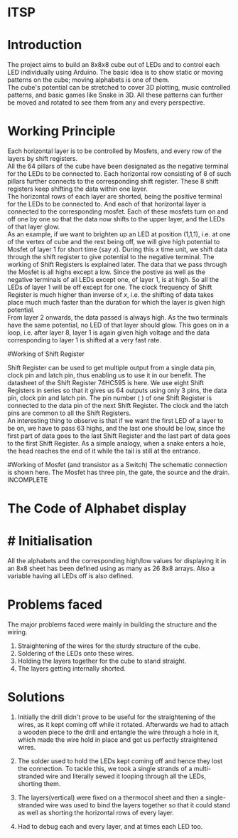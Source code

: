 # ITSP

# Introduction

The project aims to build an 8x8x8 cube out of LEDs and to control each LED individually using Arduino. The basic idea is to show static or moving patterns on the cube; moving alphabets is one of them. </br>
The cube's potential can be stretched to cover 3D plotting, music controlled patterns, and basic games like Snake in 3D.
All these patterns can further be moved and rotated to see them from any and every perspective.

# Working Principle

Each horizontal layer is to be controlled by Mosfets, and every row of the layers by shift registers. </br>
All the 64 pillars of the cube have been designated as the negative terminal for the LEDs to be connected to. Each horizontal row consisting of 8 of such pillars further connects to the corresponding shift register. These 8 shift registers keep shifting the data within one layer.  </br>
The horizontal rows of each layer are shorted, being the positive terminal for the LEDs to be connected to. And each of that horizontal layer is connected to the corresponding mosfet. Each of these mosfets turn on and off one by one so that the data now shifts to the upper layer, and the LEDs of that layer glow. </br>
As an example, if we want to brighten up an LED at position (1,1,1), i.e. at one of the vertex of cube and the rest being off, we will give high potential to Mosfet of layer 1 for short time (say *x*). During this *x* time unit, we shift data through the shift register to give potential to the negative terminal. The working of Shift Registers is explained later. The data that we pass through the Mosfet is all highs except a low. Since the postive as well as the negative terminals of all LEDs except one, of layer 1, is at high. So all the LEDs of layer 1 will be off except for one. The clock frequency of Shift Register is much higher than inverse of *x*, i.e. the shifting of data takes place much much faster than the duration for which the layer is given high potential. </br>
From layer 2 onwards, the data passed is always high. As the two terminals have the same potential, no LED of that layer should glow. This goes on in a loop, i.e. after layer 8, layer 1 is again given high voltage and the data corresponding to layer 1 is shifted at a very fast rate. </br>

#Working of Shift Register

Shift Register can be used to get multiple output from a single data pin, clock pin and latch pin, thus enabling us to use it in our benefit. The datasheet of the Shift Register 74HC595 is here. We use eight Shift Registers in series so that it gives us 64 outputs using only 3 pins, the data pin, clock pin and latch pin. The pin number ( ) of one Shift Register is connected to the data pin of the next Shift Register. The clock and the latch pins are common to all the Shift Registers. </br>
An interesting thing to observe is that if we want the first LED of a layer to be on, we have to pass 63 highs, and the last one should be low, since the first part of data goes to the last Shift Register and the last part of data goes to the first Shift Register. As a simple analogy, when a snake enters a hole, the head reaches the end of it while the tail is still at the entrance. </br>

#Working of Mosfet (and transistor as a Switch)
The schematic connection is shown here. The Mosfet has three pin, the gate, the source and the drain. </br>
INCOMPLETE


# The Code of Alphabet display

# # Initialisation
All the alphabets and the corresponding high/low values for displaying it in an 8x8 sheet has been defined using as many as 26 8x8 arrays. Also a variable having all LEDs off is also defined. 

# Problems faced

The major problems faced were mainly in building the structure and the wiring.
1. Straightening of the wires for the sturdy structure of the cube.
2. Soldering of the LEDs onto these wires.
3. Holding the layers together for the cube to stand straight.
4. The layers getting internally shorted.

# Solutions

1. Initially the drill didn't prove to be useful for the straightening of the wires, as it kept coming off while it rotated. Afterwards we had to attach a wooden piece to the drill and entangle the wire through a hole in it, which made the wire hold in place and got us perfectly straightened wires. 

2. The solder used to hold the LEDs kept coming off and hence they lost the connection. To tackle this, we took a single strands of a multi-stranded wire and literally sewed it looping through all the LEDs, shorting them.

3. The layers(vertical) were fixed on a thermocol sheet and then a single-stranded wire was used to bind the layers together so that it could stand as well as shorting the horizontal rows of every layer.

4. Had to debug each and every layer, and at times each LED too.
